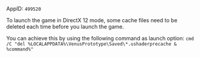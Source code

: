 AppID: `499520`

To launch the game in DirectX 12 mode, some cache files need to be deleted
each time before you launch the game.

You can achieve this by using the following command as launch option:
`cmd /C "del %LOCALAPPDATA%\VenusPrototype\Saved\*.ushaderprecache & %command%"`

